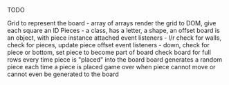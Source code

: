 TODO

Grid to represent the board - array of arrays
render the grid to DOM, give each square an ID
Pieces - a class, has a letter, a shape, an offset
board is an object, with piece instance attached
event listeners - l/r check for walls, check for pieces, update piece offset
event listeners - down, check for piece or bottom, set piece to become part of board
check board for full rows every time piece is "placed" into the board
board generates a random piece each time a piece is placed
game over when piece cannot move or cannot even be generated to the board

